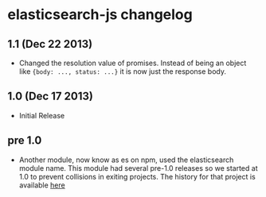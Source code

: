 # elasticsearch-js changelog

## 1.1 (Dec 22 2013)

- Changed the resolution value of promises. Instead of being an object like `{body: ..., status: ...}` it is now
  just the response body.

## 1.0 (Dec 17 2013)

- Initial Release

## pre 1.0

- Another module, now know as es on npm, used the elasticsearch module name. This module had several pre-1.0
  releases so we started at 1.0 to prevent collisions in exiting projects. The history for that project is available [here](https://github.com/ncb000gt/node-es)